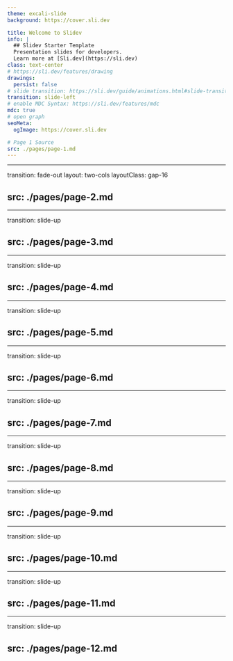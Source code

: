 ```yaml
---
theme: excali-slide
background: https://cover.sli.dev

title: Welcome to Slidev
info: |
  ## Slidev Starter Template
  Presentation slides for developers.
  Learn more at [Sli.dev](https://sli.dev)
class: text-center
# https://sli.dev/features/drawing
drawings:
  persist: false
# slide transition: https://sli.dev/guide/animations.html#slide-transitions
transition: slide-left
# enable MDC Syntax: https://sli.dev/features/mdc
mdc: true
# open graph
seoMeta:
  ogImage: https://cover.sli.dev

# Page 1 Source
src: ./pages/page-1.md
---
```


---
transition: fade-out
layout: two-cols
layoutClass: gap-16

src: ./pages/page-2.md
---

---
transition: slide-up

src: ./pages/page-3.md
---

---
transition: slide-up

src: ./pages/page-4.md
---

---
transition: slide-up

src: ./pages/page-5.md
---

---
transition: slide-up

src: ./pages/page-6.md
---

---
transition: slide-up

src: ./pages/page-7.md
---

---
transition: slide-up

src: ./pages/page-8.md
---

---
transition: slide-up

src: ./pages/page-9.md
---

---
transition: slide-up

src: ./pages/page-10.md
---

---
transition: slide-up

src: ./pages/page-11.md
---

---
transition: slide-up

src: ./pages/page-12.md
---
